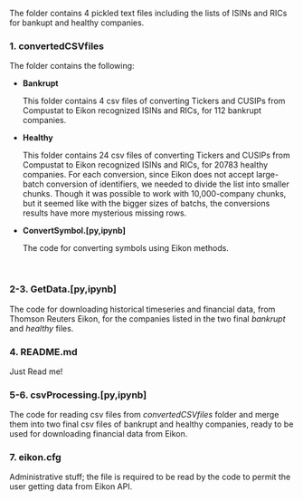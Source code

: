 


The folder contains 4 pickled text files including the lists of ISINs and RICs for bankupt and healthy companies.


### 1. convertedCSVfiles

The folder contains the following:

* **Bankrupt**

  This folder contains 4 csv files of converting Tickers and CUSIPs from Compustat to Eikon recognized ISINs and RICs, for 112 bankrupt companies.

* **Healthy**

  This folder contains 24 csv files of converting Tickers and CUSIPs from Compustat to Eikon recognized ISINs and RICs, for 20783 healthy companies. For each conversion, since Eikon does not accept large-batch conversion of identifiers, we needed to divide the list into smaller chunks. Though it was possible to work with 10,000-company chunks, but it seemed like with the bigger sizes of batchs, the conversions results have more mysterious missing rows. 
  
* **ConvertSymbol.[py,ipynb]**

  The code for converting symbols using Eikon methods.
<br>

### 2-3. GetData.[py,ipynb]
The code for downloading historical timeseries and financial data, from Thomson Reuters Eikon, for the companies listed in the two final _bankrupt_ and _healthy_ files.
<br>

### 4. README.md
Just Read me!
<br>

### 5-6. csvProcessing.[py,ipynb]
The code for reading csv files from *convertedCSVfiles* folder and merge them into two final csv files of bankrupt and healthy companies, ready to be used for downloading financial data from Eikon.
<br>

### 7. eikon.cfg
Administrative stuff; the file is required to be read by the code to permit the user getting data from Eikon API.
<br>

